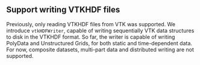 ## Support writing VTKHDF files

Previously, only reading VTKHDF files from VTK was supported. We introduce `vtkHDFWriter`,
capable of writing sequentially VTK data structures to disk in the VTKHDF format.
So far, the writer is capable of writing PolyData and Unstructured Grids, for both static and time-dependent data.
For now, composite datasets, multi-part data and distributed writing are not supported.
